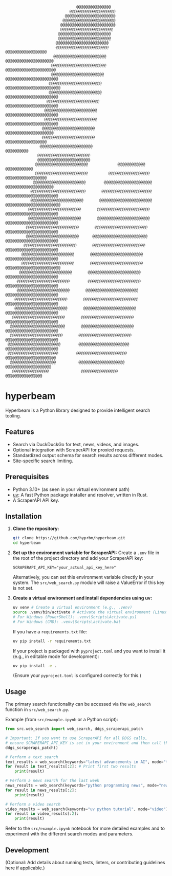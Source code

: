                                                                                                                  
                                                                                                                 
                                                                                                                 
                                                                                                                 
                                                                                                                 
                                   @@@@@@@@@@@@@@@                                                               
                                @@@@@@@@@@@@@@@@@@@@                                                             
                              @@@@@@@@@@@@@@@@@@@@@@                                                             
                             @@@@@@@@@@@@@@@@@@@@@@@                                                             
                            @@@@@@@@@@@@@@@@@@@@@@@@                                                             
                            @@@@@@@@@@@@@@@@@@@@@@@                                                              
                           @@@@@@@@@@@@@@@@@@@@@@@                                                               
                           @@@@@@@@@@@@@@@@@@@@@@@                                                               
                          @@@@@@@@@@@@@@@@@@@@@@@                                                                
                          @@@@@@@@@@@@@@@@@@@@@@@                                     @@@@@@@@@@@@@@@@@@         
                         @@@@@@@@@@@@@@@@@@@@@@@                                    @@@@@@@@@@@@@@@@@@@@@        
                        @@@@@@@@@@@@@@@@@@@@@@@@                                   @@@@@@@@@@@@@@@@@@@@@@        
                        @@@@@@@@@@@@@@@@@@@@@@@                                   @@@@@@@@@@@@@@@@@@@@@@@        
                       @@@@@@@@@@@@@@@@@@@@@@@                                   @@@@@@@@@@@@@@@@@@@@@@@@        
                       @@@@@@@@@@@@@@@@@@@@@@@                                   @@@@@@@@@@@@@@@@@@@@@@@         
                      @@@@@@@@@@@@@@@@@@@@@@@                                   @@@@@@@@@@@@@@@@@@@@@@@          
                     @@@@@@@@@@@@@@@@@@@@@@@                                    @@@@@@@@@@@@@@@@@@@@@@@          
                     @@@@@@@@@@@@@@@@@@@@@@@                                   @@@@@@@@@@@@@@@@@@@@@@@           
                    @@@@@@@@@@@@@@@@@@@@@@@                                     @@@@@@@@@@@@@@@@@@@@@            
                    @@@@@@@@@@@@@@@@@@@@@@@                                     @@@@@@@@@@@@@@@@@@               
                   @@@@@@@@@@@@@@@@@@@@@@@                                          @@@@@@@@@@                   
                  @@@@@@@@@@@@@@@@@@@@@@@                                                                        
                  @@@@@@@@@@@@@@@@@@@@@@@                                                                        
                 @@@@@@@@@@@@@@@@@@@@@@@             @@@@@@@@@@@@                 @@@@@@@@@@@@                   
                 @@@@@@@@@@@@@@@@@@@@@@@         @@@@@@@@@@@@@@@@@@            @@@@@@@@@@@@@@@@@@                
                @@@@@@@@@@@@@@@@@@@@@@@        @@@@@@@@@@@@@@@@@@@@@         @@@@@@@@@@@@@@@@@@@@@               
               @@@@@@@@@@@@@@@@@@@@@@@@       @@@@@@@@@@@@@@@@@@@@@@       @@@@@@@@@@@@@@@@@@@@@@@               
               @@@@@@@@@@@@@@@@@@@@@@@       @@@@@@@@@@@@@@@@@@@@@@@      @@@@@@@@@@@@@@@@@@@@@@@@               
              @@@@@@@@@@@@@@@@@@@@@@@       @@@@@@@@@@@@@@@@@@@@@@@       @@@@@@@@@@@@@@@@@@@@@@@                
              @@@@@@@@@@@@@@@@@@@@@@@       @@@@@@@@@@@@@@@@@@@@@@@      @@@@@@@@@@@@@@@@@@@@@@@                 
             @@@@@@@@@@@@@@@@@@@@@@@       @@@@@@@@@@@@@@@@@@@@@@@       @@@@@@@@@@@@@@@@@@@@@@@                 
             @@@@@@@@@@@@@@@@@@@@@@@      @@@@@@@@@@@@@@@@@@@@@@@@      @@@@@@@@@@@@@@@@@@@@@@@                  
            @@@@@@@@@@@@@@@@@@@@@@@       @@@@@@@@@@@@@@@@@@@@@@@       @@@@@@@@@@@@@@@@@@@@@@@                  
           @@@@@@@@@@@@@@@@@@@@@@@       @@@@@@@@@@@@@@@@@@@@@@@       @@@@@@@@@@@@@@@@@@@@@@@                   
           @@@@@@@@@@@@@@@@@@@@@@@       @@@@@@@@@@@@@@@@@@@@@@@      @@@@@@@@@@@@@@@@@@@@@@@@                   
          @@@@@@@@@@@@@@@@@@@@@@@       @@@@@@@@@@@@@@@@@@@@@@@       @@@@@@@@@@@@@@@@@@@@@@@                    
         @@@@@@@@@@@@@@@@@@@@@@@        @@@@@@@@@@@@@@@@@@@@@@@      @@@@@@@@@@@@@@@@@@@@@@@                     
         @@@@@@@@@@@@@@@@@@@@@@@       @@@@@@@@@@@@@@@@@@@@@@@       @@@@@@@@@@@@@@@@@@@@@@@                     
        @@@@@@@@@@@@@@@@@@@@@@@       @@@@@@@@@@@@@@@@@@@@@@@@      @@@@@@@@@@@@@@@@@@@@@@@                      
        @@@@@@@@@@@@@@@@@@@@@@@       @@@@@@@@@@@@@@@@@@@@@@@      @@@@@@@@@@@@@@@@@@@@@@@                       
       @@@@@@@@@@@@@@@@@@@@@@@       @@@@@@@@@@@@@@@@@@@@@@@       @@@@@@@@@@@@@@@@@@@@@@@                       
      @@@@@@@@@@@@@@@@@@@@@@@@       @@@@@@@@@@@@@@@@@@@@@@@      @@@@@@@@@@@@@@@@@@@@@@@                        
      @@@@@@@@@@@@@@@@@@@@@@@       @@@@@@@@@@@@@@@@@@@@@@@       @@@@@@@@@@@@@@@@@@@@@@@                        
     @@@@@@@@@@@@@@@@@@@@@@@        @@@@@@@@@@@@@@@@@@@@@@       @@@@@@@@@@@@@@@@@@@@@@@                         
     @@@@@@@@@@@@@@@@@@@@@@        @@@@@@@@@@@@@@@@@@@@@@        @@@@@@@@@@@@@@@@@@@@@@                          
      @@@@@@@@@@@@@@@@@@@@          @@@@@@@@@@@@@@@@@@@@         @@@@@@@@@@@@@@@@@@@@                            
       @@@@@@@@@@@@@@@@              @@@@@@@@@@@@@@@@              @@@@@@@@@@@@@@@@                              
                                                                                                                 
                                                                                                                 
                                                                                                                 
                                                                                                                 
                                                                                                                 

# hyperbeam

Hyperbeam is a Python library designed to provide intelligent search tooling. 

## Features

- Search via DuckDuckGo for text, news, videos, and images.
- Optional integration with ScraperAPI for proxied requests.
- Standardized output schema for search results across different modes.
- Site-specific search limiting.

## Prerequisites

- Python 3.10+ (as seen in your virtual environment path)
- [uv](https://github.com/astral-sh/uv): A fast Python package installer and resolver, written in Rust.
- A ScraperAPI API key.

## Installation

1.  **Clone the repository:**
    ```bash
    git clone https://github.com/hyprbm/hyperbeam.git
    cd hyperbeam
    ```

2.  **Set up the environment variable for ScraperAPI:**
    Create a `.env` file in the root of the project directory and add your ScraperAPI key:
    ```
    SCRAPERAPI_API_KEY="your_actual_api_key_here"
    ```
    Alternatively, you can set this environment variable directly in your system.
    The `src/web_search.py` module will raise a ValueError if this key is not set.

3.  **Create a virtual environment and install dependencies using uv:**
    ```bash
    uv venv # Create a virtual environment (e.g., .venv)
    source .venv/bin/activate # Activate the virtual environment (Linux/macOS)
    # For Windows (PowerShell): .venv\Scripts\Activate.ps1
    # For Windows (CMD): .venv\Scripts\activate.bat
    ```
    If you have a `requirements.txt` file:
    ```bash
    uv pip install -r requirements.txt
    ```
    If your project is packaged with `pyproject.toml` and you want to install it (e.g., in editable mode for development):
    ```bash
    uv pip install -e .
    ```
    (Ensure your `pyproject.toml` is configured correctly for this.)

## Usage

The primary search functionality can be accessed via the `web_search` function in `src/web_search.py`.

Example (from `src/example.ipynb` or a Python script):

```python
from src.web_search import web_search, ddgs_scraperapi_patch

# Important: If you want to use ScraperAPI for all DDGS calls,
# ensure SCRAPERAPI_API_KEY is set in your environment and then call the patch:
ddgs_scraperapi_patch()

# Perform a text search
text_results = web_search(keywords="latest advancements in AI", mode="text")
for result in text_results[:2]: # Print first two results
    print(result)

# Perform a news search for the last week
news_results = web_search(keywords="python programming news", mode="news", timeframe="w")
for result in news_results[:2]:
    print(result)

# Perform a video search
video_results = web_search(keywords="uv python tutorial", mode="video")
for result in video_results[:2]:
    print(result)
```

Refer to the `src/example.ipynb` notebook for more detailed examples and to experiment with the different search modes and parameters.

## Development

(Optional: Add details about running tests, linters, or contributing guidelines here if applicable.)